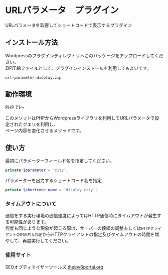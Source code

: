 # URLパラメータ　プラグイン
URLパラメータを取得してショートコードで表示するプラグイン
## インストール方法
Wordpressのプラグインディレクトリへこのパッケージをアップロードしてください。<br />
ZIP圧縮ファイルとして、プラグインインストールを利用してもよいです。
```
url-parameter-display.zip
```
## 動作環境
PHP 7.1～

このメソッドはPHPからWordpressライブラリを利用してURLパラメータで設定されたクエリを利用し、<br>
ページ内容を変化させるメソッドです。
## 使い方
最初にパラメーターフィールド名を指定してください。<br>
```php
private $parameter = 'city';
```
パラメーターを出力するショートコード名を指定
```php
private $shortcode_name = 'display_city';
```
### タイムアウトについて
通信をする実行環境の通信速度によってはHTTP通信時にタイムアウトが発生する可能性があります。<br />
何度も同じような現象が起こる際は、サーバーの接続の調整もしくは`HTTPクライアントの明示的な指定`からHTTPクライアントの指定及びタイムアウトの時間を増やして、再度実行してください。

### 使用サイト
SEOオプティマイザーツールズ [theipv6portal.org](https://theipv6portal.org)
